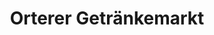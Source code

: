 ---
title: "Orterer Getränkemarkt"
url: /muenchen/orterer-getraenkemarkt-nordendstrasse/
shop: Getränke
---